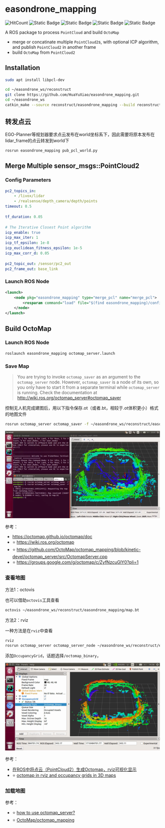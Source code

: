 # easondrone_mapping

![HitCount](https://img.shields.io/endpoint?url=https%3A%2F%2Fhits.dwyl.com%2FHuaYuXiao%2FEasonDrone_Mapping.json%3Fcolor%3Dpink)
![Static Badge](https://img.shields.io/badge/ROS-noetic-22314E?logo=ros)
![Static Badge](https://img.shields.io/badge/C%2B%2B-17-00599C?logo=cplusplus)
![Static Badge](https://img.shields.io/badge/Python-3.8.10-3776AB?logo=python)
![Static Badge](https://img.shields.io/badge/Ubuntu-20.04.6-E95420?logo=ubuntu)

A ROS package to process `PointCloud` and build `OctoMap`

- merge or concatinate multiple `PointCloud2`s, with optional ICP algorithm, and publish `PointCloud2` in another frame
- build `OctoMap` from `PointCloud2`

## Installation

```bash
sudo apt install libpcl-dev
```

```bash
cd ~/easondrone_ws/reconstruct
git clone https://github.com/HuaYuXiao/easondrone_mapping.git
cd ~/easondrone_ws
catkin_make --source reconstruct/easondrone_mapping --build reconstruct/easondrone_mapping/build
```

## 转发点云

EGO-Planner等规划器要求点云发布在world坐标系下，因此需要将原本发布在lidar_frame的点云转发到world下

```bash
rosrun easondrone_mapping pub_pcl_world.py
```

## Merge Multiple sensor_msgs::PointCloud2

### Config Parameters

```yaml
pc2_topics_in: 
    - /livox/lidar
    - /realsense/depth_camera/depth/points
timeout: 0.5

tf_duration: 0.05

# The Iterative Closest Point algorithm
icp_enable: true
icp_max_iter: 1
icp_tf_epsilon: 1e-8
icp_euclidean_fitness_epsilon: 1e-5
icp_max_corr_d: 0.05

pc2_topic_out: /sensor/pc2_out
pc2_frame_out: base_link
```

### Launch ROS Node

```xml
<launch>
    <node pkg="easondrone_mapping" type="merge_pcl" name="merge_pcl">
        <rosparam command="load" file="$(find easondrone_mapping)/config/merge_pcl.yaml" />
    </node>
</launch>
```

## Build OctoMap

### Launch ROS Node

```bash
roslaunch easondrone_mapping octomap_server.launch
```

### Save Map

> You are trying to invoke `octomap_saver` as an argument to the `octomap_server` node. However, `octomap_saver` is a node of its own, so you only have to start it from a separate terminal while `octomap_server` is running. Check the documentation at http://wiki.ros.org/octomap_server#octomap_saver

控制无人机完成建图后，用以下指令保存.ot（或者.bt，相较于.ot体积更小）格式的地图文件

```bash
rosrun octomap_server octomap_saver -f ~/easondrone_ws/reconstruct/easondrone_mapping/map.ot
```

![image](doc/log/2024-03-11/%E6%97%A0%E6%A0%87%E9%A2%98.png)

参考：
- https://octomap.github.io/octomap/doc
- ⭐️ https://wiki.ros.org/octomap
- ⭐️ https://github.com/OctoMap/octomap_mapping/blob/kinetic-devel/octomap_server/src/OctomapServer.cpp
- ⭐️ https://groups.google.com/g/octomap/c/ZyfNzcuGlY0?pli=1

### 查看地图

方法1：octovis

也可以借助`octovis`工具查看

```bash
octovis ~/easondrone_ws/reconstruct/easondrone_mapping/map.bt
```

方法2：rviz

一种方法是在`rviz`中查看

```bash
rviz
rosrun octomap_server octomap_server_node ~/easondrone_ws/reconstruct/easondrone_mapping/map.bt
```

添加`OccupancyGrid`，话题选择`/octomap_binary`，

![image](doc/log/2024-03-15/Snipaste_2024-03-15_14-38-27.png)

参考：
- [在ROS中将点云（PointCloud2）生成Octomap，rviz可视化显示](https://blog.csdn.net/qq_41816368/article/details/133929136)
- ⭐️ [octomap in rviz and occupancy grids in 3D maps](https://robotics.stackexchange.com/questions/41362/octomap-in-rviz-and-occupancy-grids-in-3d-maps)

### 加载地图

参考：
- ⭐ [how to use octomap_server?](https://answers.ros.org/question/361841/how-to-use-octomap_server/)
- ⭐ [OctoMap/octomap_mapping](https://github.com/OctoMap/octomap_mapping/blob/kinetic-devel/octomap_server/launch/octomap_tracking_server.launch)
